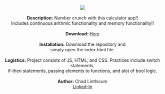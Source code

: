 <p align="center">
<img src="https://user-images.githubusercontent.com/10480470/147149981-1a49e78d-1573-4fd3-b69b-3df2b0baeb90.png">
<br> 
<br>
<b>Description:</b> Number crunch with this calculator app!! <br>Includes continuous arithmic functionality and memory functionality!!<br>
<br>
<b>Download: </b><a href="https://github.com/chadLinthicum/APP_Calculator_VanillaJS"> Here</a><br>
<br>
<b>Installation:</b> Download the repository and<br>simply open the index.html file.<br>
<br>
<b>Logistics:</b> Project consists of JS, HTML, and CSS. Practices include switch statements,<br>if-then statements, passing elements to functions, and alot of bool logic.<br>
<br>
<b>Author:</b> Chad Linthicum
<br> <a href="https://www.linkedin.com/in/chad-a-linthicum/">Linked-In<a>
</p>
